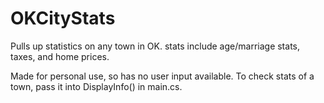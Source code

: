 OKCityStats
===========

Pulls up statistics on any town in OK. stats include age/marriage stats, taxes, and home prices.

Made for personal use, so has no user input available. To check stats of a town, pass it into DisplayInfo() in main.cs.  
